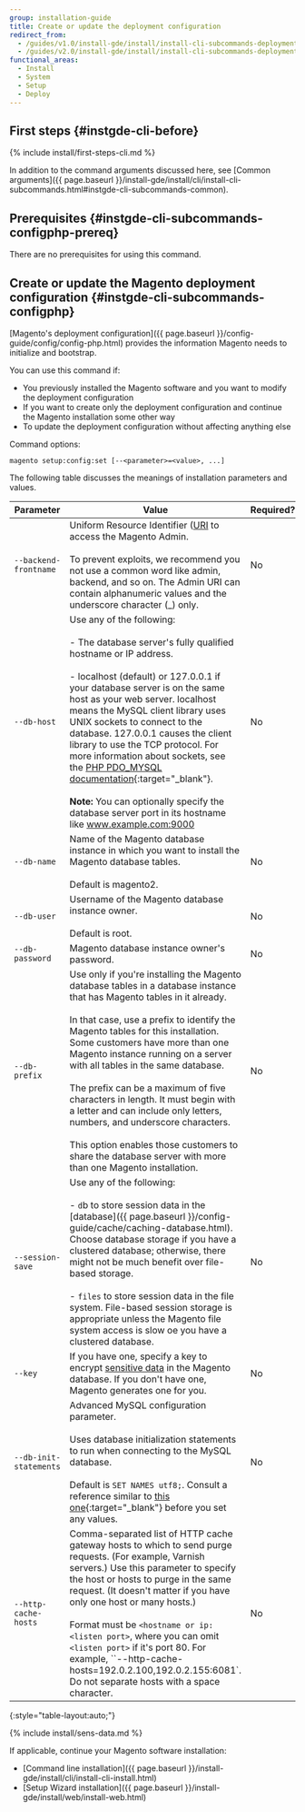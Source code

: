 ```yaml
---
group: installation-guide
title: Create or update the deployment configuration
redirect_from:
  - /guides/v1.0/install-gde/install/install-cli-subcommands-deployment.html
  - /guides/v2.0/install-gde/install/install-cli-subcommands-deployment.html
functional_areas:
  - Install
  - System
  - Setup
  - Deploy
---
```


## First steps {#instgde-cli-before}

{% include install/first-steps-cli.md %}

In addition to the command arguments discussed here, see [Common arguments]({{ page.baseurl }}/install-gde/install/cli/install-cli-subcommands.html#instgde-cli-subcommands-common).

## Prerequisites {#instgde-cli-subcommands-configphp-prereq}

There are no prerequisites for using this command.

## Create or update the Magento deployment configuration {#instgde-cli-subcommands-configphp}

[Magento's deployment configuration]({{ page.baseurl }}/config-guide/config/config-php.html) provides the information Magento needs to initialize and bootstrap.

You can use this command if:

*	You previously installed the Magento software and you want to modify the deployment configuration
*	If you want to create only the deployment configuration and continue the Magento installation some other way
*	To update the deployment configuration without affecting anything else

Command options:

	magento setup:config:set [--<parameter>=<value>, ...]

The following table discusses the meanings of installation parameters and values.

| Parameter | Value | Required? |
| --- | --- | --- |
| `--backend-frontname` | Uniform Resource Identifier ([URI](http://www.w3.org/Protocols/rfc2616/rfc2616-sec3.html#sec3.2) to access the Magento Admin. <br><br> To prevent exploits, we recommend you not use a common word like admin, backend, and so on. The Admin URI can contain alphanumeric values and the underscore character (_) only.  | No |
| `--db-host` | Use any of the following: <br><br> - The database server's fully qualified hostname or IP address. <br><br> - localhost (default) or 127.0.0.1 if your database server is on the same host as your web server. localhost means the MySQL client library uses UNIX sockets to connect to the database. 127.0.0.1 causes the client library to use the TCP protocol. For more information about sockets, see the [PHP PDO_MYSQL   documentation](http://php.net/manual/en/ref.pdo-mysql.php){:target="_blank"}.<br><br> **Note:** You can optionally specify the database server port in its hostname like www.example.com:9000| No |
| `--db-name` | Name of the Magento database instance in which you want to install the Magento database tables. <br><br> Default is magento2. | No |
| `--db-user` | Username of the Magento database instance owner. <br><br>Default is root. | No |
| `--db-password` | Magento database instance owner's password. | No |
| `--db-prefix` | Use only if you're installing the Magento database tables in a database instance that has Magento tables in it already. <br><br>In that case, use a prefix to identify the Magento tables for this installation. Some customers have more than one Magento instance running on a server with all tables in the same database. <br><br>The prefix can be a maximum of five characters in length. It must begin with a letter and can include only letters, numbers, and underscore characters. <br><br>This option enables those customers to share the database server with more than one Magento installation. | No |
| `--session-save` | Use any of the following: <br><br> - `d`b to store session data in the [database]({{ page.baseurl }}/config-guide/cache/caching-database.html). Choose database storage if you have a clustered database; otherwise, there might not be much benefit over file-based storage. <br><br> - `files` to store session data in the file system. File-based session storage is appropriate unless the Magento file system access is slow oe you have a clustered database.| No |
| `--key` | If you have one, specify a key to encrypt [sensitive data](#sens-data) in the Magento database. If you don't have one, Magento generates one for you. | No |
| `--db-init-statements` | Advanced MySQL configuration parameter. <br><br>Uses database initialization statements to run when connecting to the MySQL database. <br><br>Default is `SET NAMES utf8;`. Consult a reference similar to [this one](http://dev.mysql.com/doc/refman/5.6/en/server-options.html){:target="_blank"} before you set any values. | No |
| `--http-cache-hosts` | Comma-separated list of HTTP cache gateway hosts to which to send purge requests. (For example, Varnish servers.) Use this parameter to specify the host or hosts to purge in the same request. (It doesn't matter if you have only one host or many hosts.) <br><br>Format must be `<hostname or ip:<listen port>`, where you can omit `<listen port>` if it's port 80. For example, ``--http-cache-hosts=192.0.2.100,192.0.2.155:6081`. Do not separate hosts with a space character.  | No |
{:style="table-layout:auto;"}

{% include install/sens-data.md %}

If applicable, continue your Magento software installation:

*	[Command line installation]({{ page.baseurl }}/install-gde/install/cli/install-cli-install.html)
*	[Setup Wizard installation]({{ page.baseurl }}/install-gde/install/web/install-web.html)

<!-- ## About enabling and disabling modules {#instgde-cli-subcommands-dep-config-enable-modules}
{% include install/enable-disable-modules.md %} -->
